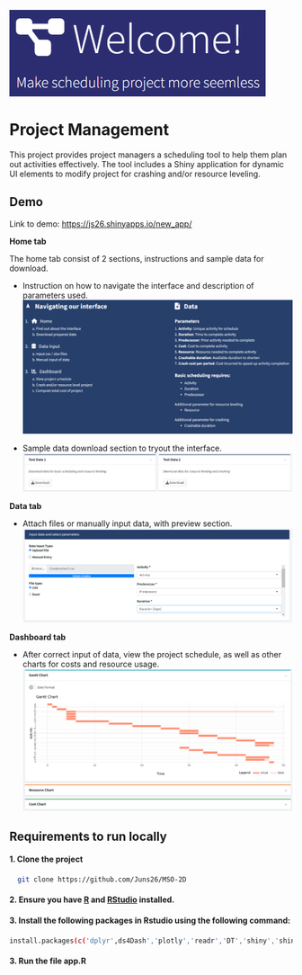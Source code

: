 
![Logo](https://raw.githubusercontent.com/Juns26/MSO-2D/main/images/home_page.png)


# Project Management

This project provides project managers a scheduling tool to help them plan out activities effectively. The tool includes a Shiny application for dynamic UI elements to modify project for crashing and/or resource leveling.
## Demo

Link to demo: https://js26.shinyapps.io/new_app/

**Home tab**

The home tab consist of 2 sections, instructions and sample data for download.

- Instruction on how to navigate the interface and description of parameters used.
![Logo](https://raw.githubusercontent.com/Juns26/MSO-2D/main/images/home_page_instruction.png)

- Sample data download section to tryout the interface.
![Logo](https://raw.githubusercontent.com/Juns26/MSO-2D/main/images/home_page_download.png)


**Data tab** 

- Attach files or manually input data, with preview section.
![Logo](https://raw.githubusercontent.com/Juns26/MSO-2D/main/images/data_page_input.png)

**Dashboard tab**

- After correct input of data, view the project schedule, as well as other charts for costs and resource usage.
![Logo](https://raw.githubusercontent.com/Juns26/MSO-2D/main/images/dashboard_page.png)
## Requirements to run locally

#### 1. Clone the project
```bash
  git clone https://github.com/Juns26/MSO-2D
```

#### 2. Ensure you have [R](https://cran.rstudio.com/) and [RStudio](https://posit.co/download/rstudio-desktop/) installed.


#### 3. Install the following packages in Rstudio using the following command:
```bash
install.packages(c('dplyr',ds4Dash','plotly','readr','DT','shiny','shinyWidgets','fresh','igraph'))
```
#### 3. Run the file app.R